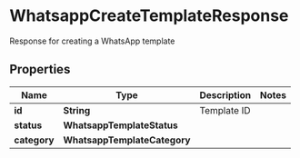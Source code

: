 

# WhatsappCreateTemplateResponse

Response for creating a WhatsApp template

## Properties

| Name | Type | Description | Notes |
|------------ | ------------- | ------------- | -------------|
|**id** | **String** | Template ID |  |
|**status** | **WhatsappTemplateStatus** |  |  |
|**category** | **WhatsappTemplateCategory** |  |  |



